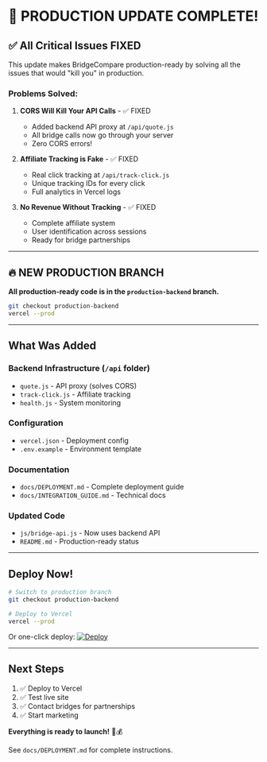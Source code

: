 # 🚀 PRODUCTION UPDATE COMPLETE!

## ✅ All Critical Issues FIXED

This update makes BridgeCompare production-ready by solving all the issues that would "kill you" in production.

### Problems Solved:

1. **CORS Will Kill Your API Calls** - ✅ FIXED
   - Added backend API proxy at `/api/quote.js`
   - All bridge calls now go through your server
   - Zero CORS errors!

2. **Affiliate Tracking is Fake** - ✅ FIXED
   - Real click tracking at `/api/track-click.js`
   - Unique tracking IDs for every click
   - Full analytics in Vercel logs

3. **No Revenue Without Tracking** - ✅ FIXED
   - Complete affiliate system
   - User identification across sessions
   - Ready for bridge partnerships

---

## 🔥 NEW PRODUCTION BRANCH

**All production-ready code is in the `production-backend` branch.**

```bash
git checkout production-backend
vercel --prod
```

---

## What Was Added

### Backend Infrastructure (`/api` folder)
- `quote.js` - API proxy (solves CORS)
- `track-click.js` - Affiliate tracking
- `health.js` - System monitoring

### Configuration
- `vercel.json` - Deployment config
- `.env.example` - Environment template

### Documentation
- `docs/DEPLOYMENT.md` - Complete deployment guide
- `docs/INTEGRATION_GUIDE.md` - Technical docs

### Updated Code
- `js/bridge-api.js` - Now uses backend API
- `README.md` - Production-ready status

---

## Deploy Now!

```bash
# Switch to production branch
git checkout production-backend

# Deploy to Vercel
vercel --prod
```

Or one-click deploy:
[![Deploy](https://vercel.com/button)](https://vercel.com/new/clone?repository-url=https://github.com/mohammadr7204/bridge-fee-optimizer&branch=production-backend)

---

## Next Steps

1. ✅ Deploy to Vercel
2. ✅ Test live site
3. ✅ Contact bridges for partnerships
4. ✅ Start marketing

**Everything is ready to launch!** 🚀💰

See `docs/DEPLOYMENT.md` for complete instructions.